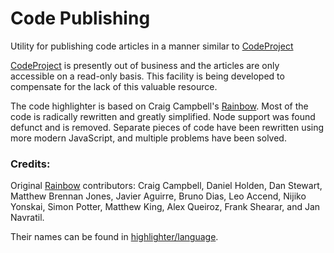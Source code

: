 # Code Publishing

Utility for publishing code articles in a manner similar to [CodeProject](https://www.CodeProject.com)

[CodeProject](https://www.CodeProject.com) is presently out of business and the articles are only accessible on a read-only basis.
This facility is being developed to compensate for the lack of this valuable resource.

The code highlighter is based on Craig Campbell's [Rainbow](https://github.com/ccampbell/rainbow). Most of the code is radically rewritten and greatly simplified. Node support was found defunct and is removed. Separate pieces of code
have been rewritten using more modern JavaScript, and multiple problems have been solved.

### Credits:

Original [Rainbow](https://github.com/ccampbell/rainbow) contributors:
Craig Campbell, Daniel Holden, Dan Stewart, Matthew Brennan Jones, Javier Aguirre, Bruno Dias, Leo Accend, Nijiko Yonskai, Simon Potter, Matthew King, Alex Queiroz, Frank Shearar, and Jan Navratil.

Their names can be found in [highlighter/language](https://github.com/SAKryukov/code-publishing/tree/main/highlighter/language).